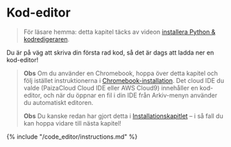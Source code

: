 # Kod-editor

> För läsare hemma: detta kapitel täcks av videon [installera Python & kodredigeraren](https://www.youtube.com/watch?v=pVTaqzKZCdA&t=4m43s).

Du är på väg att skriva din första rad kod, så det är dags att ladda ner en kod-editor!

> **Obs** Om du använder en Chromebook, hoppa över detta kapitel och följ istället instruktionerna i [Chromebook-installation](../chromebook_setup/README.md). Det cloud IDE du valde (PaizaCloud Cloud IDE eller AWS Cloud9) innehåller en kod-editor, och när du öppnar en fil i din IDE från Arkiv-menyn använder du automatiskt editoren.
> 
> **Obs** Du kanske redan har gjort detta i [Installationskapitlet](../installation/README.md) – i så fall du kan hoppa vidare till nästa kapitel!

{% include "/code_editor/instructions.md" %}